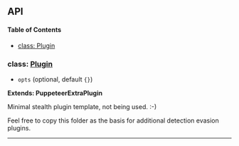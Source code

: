 ## API

<!-- Generated by documentation.js. Update this documentation by updating the source code. -->

#### Table of Contents

- [class: Plugin](#class-plugin)

### class: [Plugin](https://github.com/berstend/puppeteer-extra/blob/fa3ecf77b786a97a4415812fc31ae5d97b71abe0/packages/puppeteer-extra-plugin-stealth/evasions/_template/index.js#L10-L24)

- `opts` (optional, default `{}`)

**Extends: PuppeteerExtraPlugin**

Minimal stealth plugin template, not being used. :-)

Feel free to copy this folder as the basis for additional detection evasion plugins.

---
